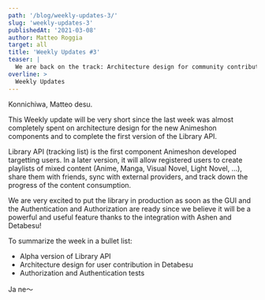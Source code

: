 ```yaml
---
path: '/blog/weekly-updates-3/'
slug: 'weekly-updates-3'
publishedAt: '2021-03-08'
author: Matteo Roggia
target: all
title: 'Weekly Updates #3'
teaser: |
  We are back on the track: Architecture design for community contribution and Library API (tracking list).
overline: >
  Weekly Updates
---
```

Konnichiwa, Matteo desu.

This Weekly update will be very short since the last week was almost completely spent on architecture design for the new Animeshon components and to complete the first version of the Library API.

Library API (tracking list) is the first component Animeshon developed targetting users. In a later version, it will allow registered users to create playlists of mixed content (Anime, Manga, Visual Novel, Light Novel, ...), share them with friends, sync with external providers, and track down the progress of the content consumption.

We are very excited to put the library in production as soon as the GUI and the Authentication and Authorization are ready since we believe it will be a powerful and useful feature thanks to the integration with Ashen and Detabesu!

To summarize the week in a bullet list:

* Alpha version of Library API 
* Architecture design for user contribution in Detabesu
* Authorization and Authentication tests

Ja ne～
